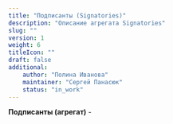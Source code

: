 ```yaml
---
title: "Подписанты (Signatories)"
description: "Описание агрегата Signatories"
slug: ""
version: 1
weight: 6
titleIcon: ""
draft: false
additional:
    author: "Полина Иванова"
    maintainer: "Сергей Панасюк"
    status: "in_work"
---
```


**Подписанты (агрегат)** - 